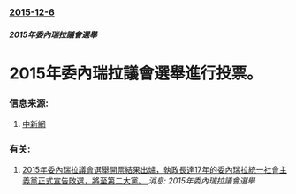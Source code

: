 ### [2015-12-6](/news/2015/12/6/index.md)

##### 2015年委內瑞拉議會選舉
# 2015年委內瑞拉議會選舉進行投票。 




### 信息来源:

1. [中新網](http://www.chinanews.com/gj/2015/12-07/7659431.shtml)

### 有关:

1. [2015年委內瑞拉議會選舉開票結果出爐，執政長達17年的委內瑞拉統一社會主義黨正式宣告敗選，將至第二大黨。 ](/zh/news/2015/12/8/2015年委內瑞拉議會選舉開票結果出爐-執政長達17年的委內瑞拉統一社會主義黨正式宣告敗選-將至第二大黨.md) _消息: 2015年委內瑞拉議會選舉_
